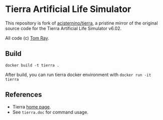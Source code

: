 # Tierra Artificial Life Simulator

This repository is fork of [acisternino/tierra](https://github.com/acisternino/tierra), a pristine mirror of the original source code for
the Tierra Artificial Life Simulator v6.02.

All code (c) [Tom Ray](http://life.ou.edu/).

## Build

```
docker build -t tierra .
```

After build, you can run tierra docker environment with
``
docker run -it tierra
``

## References

* Tierra [home page](http://life.ou.edu/tierra/).
* See `tierra.doc` for command usage.
